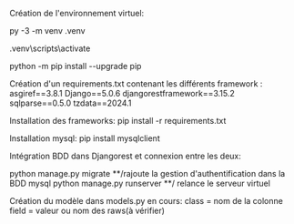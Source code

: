 Création de l'environnement virtuel:

py -3 -m venv .venv

.venv\scripts\activate

python -m pip install --upgrade pip

Création d'un requirements.txt contenant les différents framework : 
asgiref==3.8.1
Django==5.0.6
djangorestframework==3.15.2
sqlparse==0.5.0
tzdata==2024.1

Installation des frameworks:
pip install -r requirements.txt

Installation mysql:
pip install mysqlclient

Intégration BDD dans Djangorest et connexion entre les deux:

python manage.py migrate  **/rajoute la gestion d'authentification dans la BDD mysql
python manage.py runserver  **/ relance le serveur virtuel

Création du modèle dans models.py en cours: class = nom de la colonne  field = valeur ou nom des raws(à vérifier)